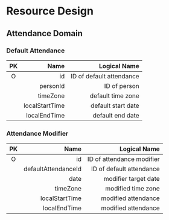 # Resource Design
## Attendance Domain
### Default Attendance
| PK    | Name              | Logical Name              |
|:-----:|------------------:|--------------------------:|
| O     | id                | ID of default attendance  |
|       | personId          | ID of person              |
|       | timeZone          | default time zone         |
|       | localStartTime    | default start date        |
|       | localEndTime      | default end date          |

### Attendance Modifier
| PK    | Name                  | Logical Name                  |
|:-----:|----------------------:|------------------------------:|
| O     | id                    | ID of attendance modifier     |
|       | defaultAttendanceId   | ID of default attendance      |
|       | date                  | modifier target date          |
|       | timeZone              | modified time zone            |
|       | localStartTime        | modified attendance           |
|       | localEndTime          | modified attendance           |

